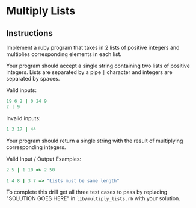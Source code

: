 # Multiply Lists

## Instructions

Implement a ruby program that takes in 2 lists of positive integers and
multiplies corresponding elements in each list.

Your program should accept a single string containing two lists of
positive integers. Lists are separated by a pipe `|` character and
integers are separated by spaces.

Valid inputs:

```ruby
19 6 2 | 0 24 9
2 | 9
```

Invalid inputs:

```ruby
1 3 17 | 44
```

Your program should return a single string with the result of
multiplying corresponding integers.

Valid Input / Output Examples:

```ruby
2 5 | 1 10 => 2 50

1 4 8 | 3 7 => "Lists must be same length"
```

To complete this drill get all three test cases to pass by replacing
"SOLUTION GOES HERE" in `lib/multiply_lists.rb` with your solution.

